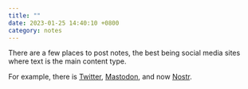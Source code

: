 ```yaml
---
title: ""
date: 2023-01-25 14:40:10 +0800
category: notes
---
```


There are a few places to post notes, the best being social media sites where
text is the main content type.

For example, there is [Twitter], [Mastodon], and now [Nostr].

[Twitter]: https://twitter.com
[Nostr]: https://nostr.com/
[Mastodon]: https://joinmastodon.org/
